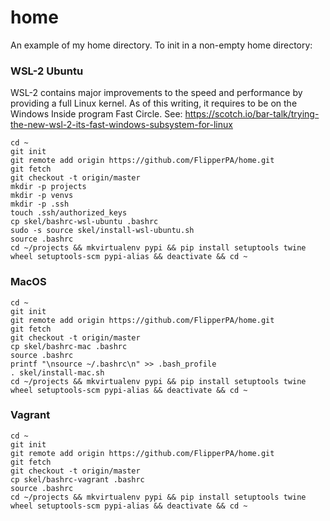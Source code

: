 # home
An example of my home directory. To init in a non-empty home directory:

### WSL-2 Ubuntu

WSL-2 contains major improvements to the speed and performance by providing a full Linux kernel. As of this writing, it requires to be on the Windows Inside program Fast Circle. See: https://scotch.io/bar-talk/trying-the-new-wsl-2-its-fast-windows-subsystem-for-linux

```
cd ~
git init
git remote add origin https://github.com/FlipperPA/home.git
git fetch
git checkout -t origin/master
mkdir -p projects
mkdir -p venvs
mkdir -p .ssh
touch .ssh/authorized_keys
cp skel/bashrc-wsl-ubuntu .bashrc
sudo -s source skel/install-wsl-ubuntu.sh
source .bashrc
cd ~/projects && mkvirtualenv pypi && pip install setuptools twine wheel setuptools-scm pypi-alias && deactivate && cd ~
```

### MacOS
```
cd ~
git init
git remote add origin https://github.com/FlipperPA/home.git
git fetch
git checkout -t origin/master
cp skel/bashrc-mac .bashrc
source .bashrc
printf "\nsource ~/.bashrc\n" >> .bash_profile
. skel/install-mac.sh
cd ~/projects && mkvirtualenv pypi && pip install setuptools twine wheel setuptools-scm pypi-alias && deactivate && cd ~
```

### Vagrant
```
cd ~
git init
git remote add origin https://github.com/FlipperPA/home.git
git fetch
git checkout -t origin/master
cp skel/bashrc-vagrant .bashrc
source .bashrc
cd ~/projects && mkvirtualenv pypi && pip install setuptools twine wheel setuptools-scm pypi-alias && deactivate && cd ~
```
